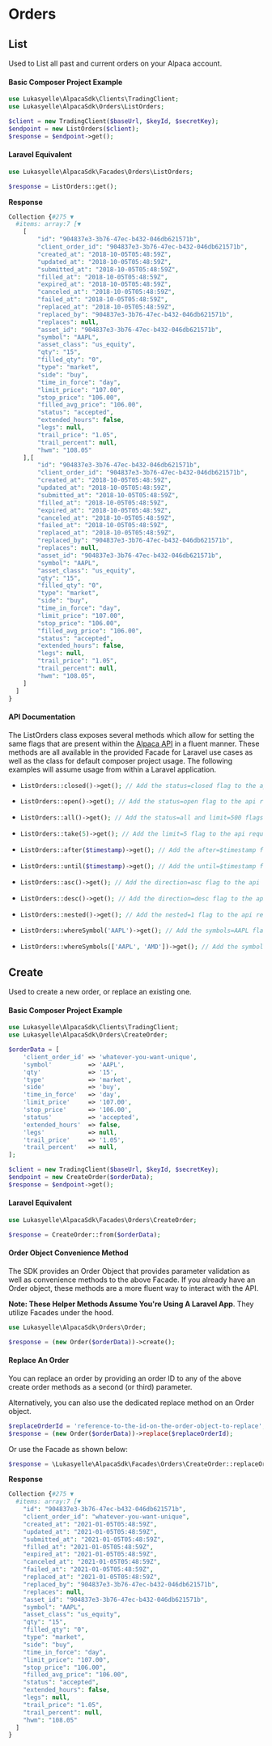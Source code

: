 # Orders

## List

Used to List all past and current orders on your Alpaca account.

#### Basic Composer Project Example

```php
use Lukasyelle\AlpacaSdk\Clients\TradingClient;
use Lukasyelle\AlpacaSdk\Orders\ListOrders;

$client = new TradingClient($baseUrl, $keyId, $secretKey);
$endpoint = new ListOrders($client);
$response = $endpoint->get();
```
#### Laravel Equivalent
```php
use Lukasyelle\AlpacaSdk\Facades\Orders\ListOrders;

$response = ListOrders::get();
```

**Response**


```php
Collection {#275 ▼
  #items: array:7 [▼
    [
        "id": "904837e3-3b76-47ec-b432-046db621571b",
        "client_order_id": "904837e3-3b76-47ec-b432-046db621571b",
        "created_at": "2018-10-05T05:48:59Z",
        "updated_at": "2018-10-05T05:48:59Z",
        "submitted_at": "2018-10-05T05:48:59Z",
        "filled_at": "2018-10-05T05:48:59Z",
        "expired_at": "2018-10-05T05:48:59Z",
        "canceled_at": "2018-10-05T05:48:59Z",
        "failed_at": "2018-10-05T05:48:59Z",
        "replaced_at": "2018-10-05T05:48:59Z",
        "replaced_by": "904837e3-3b76-47ec-b432-046db621571b",
        "replaces": null,
        "asset_id": "904837e3-3b76-47ec-b432-046db621571b",
        "symbol": "AAPL",
        "asset_class": "us_equity",
        "qty": "15",
        "filled_qty": "0",
        "type": "market",
        "side": "buy",
        "time_in_force": "day",
        "limit_price": "107.00",
        "stop_price": "106.00",
        "filled_avg_price": "106.00",
        "status": "accepted",
        "extended_hours": false,
        "legs": null,
        "trail_price": "1.05",
        "trail_percent": null,
        "hwm": "108.05"
    ],[
        "id": "904837e3-3b76-47ec-b432-046db621571b",
        "client_order_id": "904837e3-3b76-47ec-b432-046db621571b",
        "created_at": "2018-10-05T05:48:59Z",
        "updated_at": "2018-10-05T05:48:59Z",
        "submitted_at": "2018-10-05T05:48:59Z",
        "filled_at": "2018-10-05T05:48:59Z",
        "expired_at": "2018-10-05T05:48:59Z",
        "canceled_at": "2018-10-05T05:48:59Z",
        "failed_at": "2018-10-05T05:48:59Z",
        "replaced_at": "2018-10-05T05:48:59Z",
        "replaced_by": "904837e3-3b76-47ec-b432-046db621571b",
        "replaces": null,
        "asset_id": "904837e3-3b76-47ec-b432-046db621571b",
        "symbol": "AAPL",
        "asset_class": "us_equity",
        "qty": "15",
        "filled_qty": "0",
        "type": "market",
        "side": "buy",
        "time_in_force": "day",
        "limit_price": "107.00",
        "stop_price": "106.00",
        "filled_avg_price": "106.00",
        "status": "accepted",
        "extended_hours": false,
        "legs": null,
        "trail_price": "1.05",
        "trail_percent": null,
        "hwm": "108.05",
    ]
  ]
}
```

#### API Documentation

The ListOrders class exposes several methods which allow for setting the same flags that are present within the [Alpaca 
API](https://alpaca.markets/docs/api-documentation/api-v2/orders/) in a fluent manner. These methods are all available 
in the provided Facade for Laravel use cases as well as the class for default composer project usage. The following 
examples will assume usage from within a Laravel application. 

* ```php 
  ListOrders::closed()->get(); // Add the status=closed flag to the api request.
  ```
* ```php 
  ListOrders::open()->get(); // Add the status=open flag to the api request.
  ```
* ```php 
  ListOrders::all()->get(); // Add the status=all and limit=500 flags to the api request.
  ```
* ```php 
  ListOrders::take(5)->get(); // Add the limit=5 flag to the api request.
  ```
* ```php 
  ListOrders::after($timestamp)->get(); // Add the after=$timestamp flag to the api request.
  ```
* ```php 
  ListOrders::until($timestamp)->get(); // Add the until=$timestamp flag to the api request.
  ```
* ```php 
  ListOrders::asc()->get(); // Add the direction=asc flag to the api request.
  ```
* ```php 
  ListOrders::desc()->get(); // Add the direction=desc flag to the api request.
  ```
* ```php 
  ListOrders::nested()->get(); // Add the nested=1 flag to the api request.
  ```
* ```php 
  ListOrders::whereSymbol('AAPL')->get(); // Add the symbols=AAPL flag to the api request.
  ```
* ```php 
  ListOrders::whereSymbols(['AAPL', 'AMD'])->get(); // Add the symbols=AAPL%2CAMD flag to the api request.
  ```

## Create

Used to create a new order, or replace an existing one.


#### Basic Composer Project Example

```php
use Lukasyelle\AlpacaSdk\Clients\TradingClient;
use Lukasyelle\AlpacaSdk\Orders\CreateOrder;

$orderData = [
    'client_order_id' => 'whatever-you-want-unique',
    'symbol'          => 'AAPL',
    'qty'             => '15',
    'type'            => 'market',
    'side'            => 'buy',
    'time_in_force'   => 'day',
    'limit_price'     => '107.00',
    'stop_price'      => '106.00',
    'status'          => 'accepted',
    'extended_hours'  => false,
    'legs'            => null,
    'trail_price'     => '1.05',
    'trail_percent'   => null,
];

$client = new TradingClient($baseUrl, $keyId, $secretKey);
$endpoint = new CreateOrder($orderData);
$response = $endpoint->get();
```
#### Laravel Equivalent
```php
use Lukasyelle\AlpacaSdk\Facades\Orders\CreateOrder;

$response = CreateOrder::from($orderData);
```
#### Order Object Convenience Method

The SDK provides an Order Object that provides parameter validation as well as convenience methods to the above Facade. If you already have an Order object, these methods are a more fluent way to interact with the API. 

**Note: These Helper Methods Assume You're Using A Laravel App**. They utilize Facades under the hood.

```php
use Lukasyelle\AlpacaSdk\Orders\Order;

$response = (new Order($orderData))->create();
```


#### Replace An Order

You can replace an order by providing an order ID to any of the above create order methods as a second (or third) parameter.

Alternatively, you can also use the dedicated replace method on an Order object.

```php 
$replaceOrderId = 'reference-to-the-id-on-the-order-object-to-replace';
$response = (new Order($orderData))->replace($replaceOrderId);
```

Or use the Facade as shown below:
```php
$response = \Lukasyelle\AlpacaSdk\Facades\Orders\CreateOrder::replaceOrder($replaceOrderId)->with($orderData);
```

**Response**

```php
Collection {#275 ▼
  #items: array:7 [▼
    "id": "904837e3-3b76-47ec-b432-046db621571b",
    "client_order_id": "whatever-you-want-unique",
    "created_at": "2021-01-05T05:48:59Z",
    "updated_at": "2021-01-05T05:48:59Z",
    "submitted_at": "2021-01-05T05:48:59Z",
    "filled_at": "2021-01-05T05:48:59Z",
    "expired_at": "2021-01-05T05:48:59Z",
    "canceled_at": "2021-01-05T05:48:59Z",
    "failed_at": "2021-01-05T05:48:59Z",
    "replaced_at": "2021-01-05T05:48:59Z",
    "replaced_by": "904837e3-3b76-47ec-b432-046db621571b",
    "replaces": null,
    "asset_id": "904837e3-3b76-47ec-b432-046db621571b",
    "symbol": "AAPL",
    "asset_class": "us_equity",
    "qty": "15",
    "filled_qty": "0",
    "type": "market",
    "side": "buy",
    "time_in_force": "day",
    "limit_price": "107.00",
    "stop_price": "106.00",
    "filled_avg_price": "106.00",
    "status": "accepted",
    "extended_hours": false,
    "legs": null,
    "trail_price": "1.05",
    "trail_percent": null,
    "hwm": "108.05"
  ]
}
```